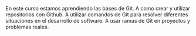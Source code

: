 En este curso estamos aprendiendo las bases de Git.
A como crear y utilizar repositorios con Github.
A utilizar comandos de Git para resolver diferentes situaciones en el desarrollo de software.
A usar ramas de Git en proyectos y problemas reales.